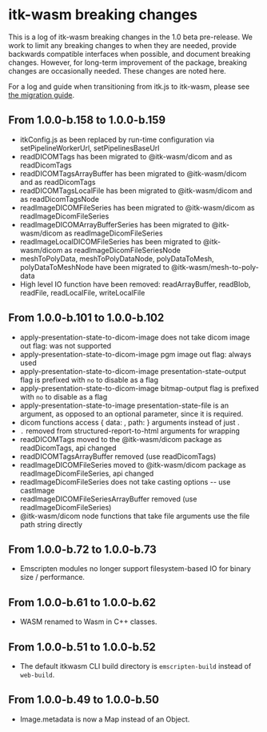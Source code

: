 # itk-wasm breaking changes

This is a log of itk-wasm breaking changes in the 1.0 beta pre-release. We work to
limit any breaking changes to when they are needed, provide backwards
compatible interfaces when possible, and document breaking changes. However,
for long-term improvement of the package, breaking changes are occasionally
needed. These changes are noted here.

For a log and guide when transitioning from itk.js to itk-wasm,
please see [the migration
guide](doc/content/docs/itk_js_to_itk_wasm_migration_guide.md).

## From 1.0.0-b.158 to 1.0.0-b.159

- itkConfig.js as been replaced by run-time configuration via setPipelineWorkerUrl, setPipelinesBaseUrl
- readDICOMTags has been migrated to @itk-wasm/dicom and as readDicomTags
- readDICOMTagsArrayBuffer has been migrated to @itk-wasm/dicom and as readDicomTags
- readDICOMTagsLocalFile has been migrated to @itk-wasm/dicom and as readDicomTagsNode
- readImageDICOMFileSeries has been migrated to @itk-wasm/dicom as readImageDicomFileSeries
- readImageDICOMArrayBufferSeries has been migrated to @itk-wasm/dicom as readImageDicomFileSeries
- readImageLocalDICOMFileSeries has been migrated to @itk-wasm/dicom as readImageDicomFileSeriesNode
- meshToPolyData, meshToPolyDataNode, polyDataToMesh, polyDataToMeshNode have been migrated to @itk-wasm/mesh-to-poly-data
- High level IO function have been removed: readArrayBuffer, readBlob, readFile, readLocalFile, writeLocalFile

## From 1.0.0-b.101 to 1.0.0-b.102

- apply-presentation-state-to-dicom-image does not take dicom image out flag: was not supported
- apply-presentation-state-to-dicom-image pgm image out flag: always used
- apply-presentation-state-to-dicom-image presentation-state-output flag is prefixed with `no` to disable as a flag
- apply-presentation-state-to-dicom-image bitmap-output flag is prefixed with `no` to disable as a flag
- apply-presentation-state-to-image presentation-state-file is an argument, as
  opposed to an optional parameter, since it is required.
- dicom functions access { data: <Uint8Array>, path: <string> } arguments instead of just <Uint8Array>.
- `.` removed from structured-report-to-html arguments for wrapping
- readDICOMTags moved to the @itk-wasm/dicom package as readDicomTags, api changed
- readDICOMTagsArrayBuffer removed (use readDicomTags)
- readImageDICOMFileSeries moved to @itk-wasm/dicom package as readImageDicomFileSeries, api changed
- readImageDicomFileSeries does not take casting options -- use castImage
- readImageDICOMFileSeriesArrayBuffer removed (use readImageDicomFileSeries)
- @itk-wasm/dicom node functions that take file arguments use the file path string directly

## From 1.0.0-b.72 to 1.0.0-b.73

- Emscripten modules no longer support filesystem-based IO for binary size / performance.

## From 1.0.0-b.61 to 1.0.0-b.62

- WASM renamed to Wasm in C++ classes.

## From 1.0.0-b.51 to 1.0.0-b.52

- The default itkwasm CLI build directory is `emscripten-build` instead of `web-build`.

## From 1.0.0-b.49 to 1.0.0-b.50

- Image.metadata is now a Map instead of an Object.
